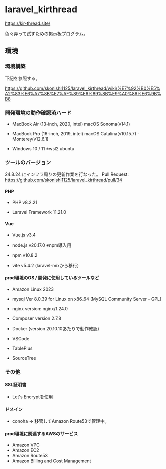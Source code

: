 # laravel_kirthread
https://kir-thread.site/

色々弄って試すための掲示板プログラム。


## 環境

### 環境構築
下記を参照する。

https://github.com/skonishi1125/laravel_kirthread/wiki/%E7%92%B0%E5%A2%83%E6%A7%8B%E7%AF%89%E6%89%8B%E9%A0%86%E6%9B%B8

### 開発環境の動作確認済ハード
* MacBook Air (13-inch, 2020, intel) macOS Sonoma(v14.1)

* MacBook Pro (16-inch, 2019, intel) macOS Catalina(v10.15.7) - Monterey(v12.6.1)

* Windows 10 / 11 ※wsl2 ubuntu


### ツールのバージョン

24.8.24 にインフラ周りの更新作業を行なった。 Pull Request: https://github.com/skonishi1125/laravel_kirthread/pull/34

#### PHP
* PHP v8.2.21

* Laravel Framework 11.21.0

#### Vue
* Vue.js v3.4

* node.js v20.17.0 ※npm導入用

* npm v10.8.2

* vite v5.4.2 (laravel-mixから移行)

#### prod環境のOS / 開発に使用しているツールなど
* Amazon Linux 2023

* mysql  Ver 8.0.39 for Linux on x86_64 (MySQL Community Server - GPL)

* nginx version: nginx/1.24.0

* Composer version 2.7.8

* Docker (version 20.10.10あたりで動作確認)

* VSCode

* TablePlus

* SourceTree


### その他
#### SSL証明書
* Let's Encryptを使用

#### ドメイン
* conoha -> 移管してAmazon Route53で管理中。

#### prod環境に関連するAWSのサービス
* Amazon VPC
* Amazon EC2
* Amazon Route53
* Amazon Billing and Cost Management











